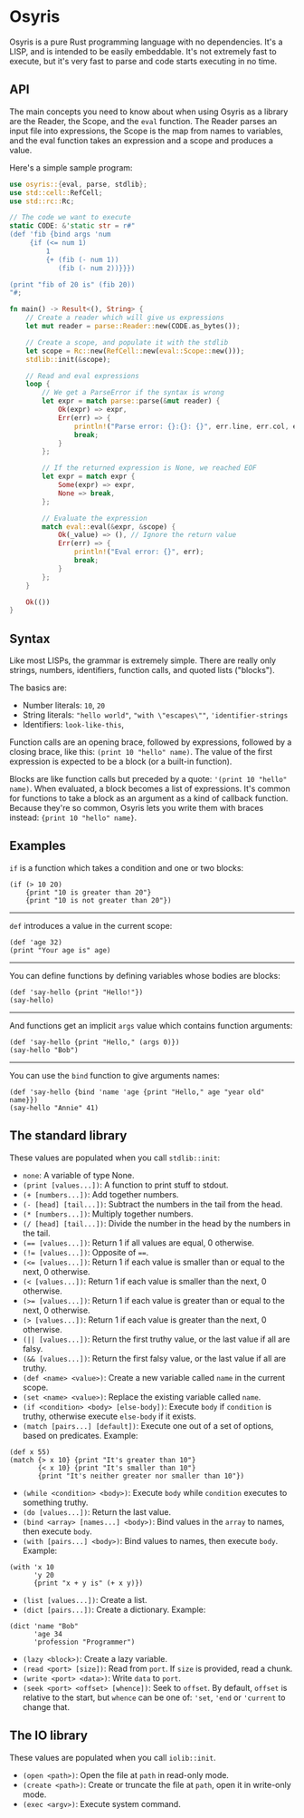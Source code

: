 # Osyris

Osyris is a pure Rust programming language with no dependencies.
It's a LISP, and is intended to be easily embeddable.
It's not extremely fast to execute, but it's very fast to parse
and code starts executing in no time.

## API

The main concepts you need to know about when using Osyris as a library are
the Reader, the Scope, and the `eval` function. The Reader parses an input file
into expressions, the Scope is the map from names to variables, and the
eval function takes an expression and a scope and produces a value.

Here's a simple sample program:

```rust
use osyris::{eval, parse, stdlib};
use std::cell::RefCell;
use std::rc::Rc;

// The code we want to execute
static CODE: &'static str = r#"
(def 'fib {bind args 'num
     {if (<= num 1)
         1
         {+ (fib (- num 1))
            (fib (- num 2))}}})

(print "fib of 20 is" (fib 20))
"#;

fn main() -> Result<(), String> {
    // Create a reader which will give us expressions
    let mut reader = parse::Reader::new(CODE.as_bytes());

    // Create a scope, and populate it with the stdlib
    let scope = Rc::new(RefCell::new(eval::Scope::new()));
    stdlib::init(&scope);

    // Read and eval expressions
    loop {
        // We get a ParseError if the syntax is wrong
        let expr = match parse::parse(&mut reader) {
            Ok(expr) => expr,
            Err(err) => {
                println!("Parse error: {}:{}: {}", err.line, err.col, err.msg);
                break;
            }
        };

        // If the returned expression is None, we reached EOF
        let expr = match expr {
            Some(expr) => expr,
            None => break,
        };

        // Evaluate the expression
        match eval::eval(&expr, &scope) {
            Ok(_value) => (), // Ignore the return value
            Err(err) => {
                println!("Eval error: {}", err);
                break;
            }
        };
    }

    Ok(())
}
```

## Syntax

Like most LISPs, the grammar is extremely simple. There are really only strings, numbers,
identifiers, function calls, and quoted lists ("blocks").

The basics are:

* Number literals: `10`, `20`
* String literals: `"hello world"`, `"with \"escapes\""`, `'identifier-strings`
* Identifiers: `look-like-this`,

Function calls are an opening brace, followed by expressions, followed by a closing brace,
like this: `(print 10 "hello" name)`. The value of the first expression is expected to be
a block (or a built-in function).

Blocks are like function calls but preceded by a quote: `'(print 10 "hello" name)`.
When evaluated, a block becomes a list of expressions. It's common for functions
to take a block as an argument as a kind of callback function. Because they're
so common, Osyris lets you write them with braces instead: `{print 10 "hello" name}`.

## Examples

`if` is a function which takes a condition and one or two blocks:

```osyris
(if (> 10 20)
    {print "10 is greater than 20"}
    {print "10 is not greater than 20"})
```

---

`def` introduces a value in the current scope:

```osyris
(def 'age 32)
(print "Your age is" age)
```

---

You can define functions by defining variables whose bodies are blocks:

```osyris
(def 'say-hello {print "Hello!"})
(say-hello)
```

---

And functions get an implicit `args` value which contains function arguments:

```osyris
(def 'say-hello {print "Hello," (args 0)})
(say-hello "Bob")
```

---

You can use the `bind` function to give arguments names:

```osyris
(def 'say-hello {bind 'name 'age {print "Hello," age "year old" name}})
(say-hello "Annie" 41)
```

## The standard library

These values are populated when you call `stdlib::init`:

* `none`: A variable of type None.
* `(print [values...])`: A function to print stuff to stdout.
* `(+ [numbers...])`: Add together numbers.
* `(- [head] [tail...])`: Subtract the numbers in the tail from the head.
* `(* [numbers...])`: Multiply together numbers.
* `(/ [head] [tail...])`: Divide the number in the head by the numbers in the tail.
* `(== [values...])`: Return 1 if all values are equal, 0 otherwise.
* `(!= [values...])`: Opposite of `==`.
* `(<= [values...])`: Return 1 if each value is smaller than or equal to the next, 0 otherwise.
* `(< [values...])`: Return 1 if each value is smaller than the next, 0 otherwise.
* `(>= [values...])`: Return 1 if each value is greater than or equal to the next, 0 otherwise.
* `(> [values...])`: Return 1 if each value is greater than the next, 0 otherwise.
* `(|| [values...])`: Return the first truthy value, or the last value if all are falsy.
* `(&& [values...])`: Return the first falsy value, or the last value if all are truthy.
* `(def <name> <value>)`: Create a new variable called `name` in the current scope.
* `(set <name> <value>)`: Replace the existing variable called `name`.
* `(if <condition> <body> [else-body])`: Execute `body` if `condition` is truthy,
  otherwise execute `else-body` if it exists.
* `(match [pairs...] [default])`: Execute one out of a set of options,
  based on predicates. Example:
```osyris
(def x 55)
(match {> x 10} {print "It's greater than 10"}
       {< x 10} {print "It's smaller than 10"}
       {print "It's neither greater nor smaller than 10"})
```
* `(while <condition> <body>)`: Execute `body` while `condition` executes to something truthy.
* `(do [values...])`: Return the last value.
* `(bind <array> [names...] <body>)`: Bind values in the `array` to names, then execute `body`.
* `(with [pairs...] <body>)`: Bind values to names, then execute `body`. Example:
```osyris
(with 'x 10
      'y 20
      {print "x + y is" (+ x y)})
```
* `(list [values...])`: Create a list.
* `(dict [pairs...])`: Create a dictionary. Example:
```osyris
(dict 'name "Bob"
      'age 34
      'profession "Programmer")
```
* `(lazy <block>)`: Create a lazy variable.
* `(read <port> [size])`: Read from `port`. If `size` is provided, read a chunk.
* `(write <port> <data>)`: Write `data` to `port`.
* `(seek <port> <offset> [whence])`: Seek to `offset`. By default, `offset` is relative
  to the start, but `whence` can be one of: `'set`, `'end` or `'current` to change that.

## The IO library

These values are populated when you call `iolib::init`.

* `(open <path>)`: Open the file at `path` in read-only mode.
* `(create <path>)`: Create or truncate the file at `path`, open it in write-only mode.
* `(exec <argv>)`: Execute system command.
